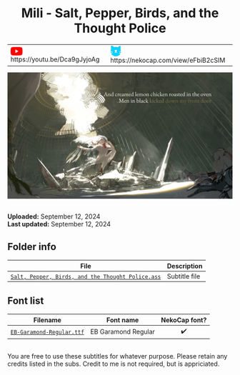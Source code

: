 
<h1 align='center'>Mili - Salt, Pepper, Birds, and the Thought Police</h1>

<table align='center'>
    <tr>
        <td> <img src='../.img/youtube.svg' alt='YouTube' width=27 align='center'> &nbsp https://youtu.be/Dca9gJyjoAg </td>
        <td> <img src='../.img/nekocap.svg' alt='NekoCap' width=23 align='center'> &nbsp https://nekocap.com/view/eFbiB2cSIM </td>
    </tr>
</table>

[![](./preview.webp)](https://www.youtube.com/watch?v=Dca9gJyjoAg&nekocap=eFbiB2cSIM)

<table align='center'>
</table>

**Uploaded:** September 12, 2024  
**Last updated:** September 12, 2024

<!-- Description goes here -->

## Folder info

| File | Description |
| ---- | ----------- |
[`Salt, Pepper, Birds, and the Thought Police.ass`](Salt%2C%20Pepper%2C%20Birds%2C%20and%20the%20Thought%20Police.ass) | Subtitle file |

## Font list

| Filename | Font name | NekoCap font? |
| ---- | ---- | :--: |
 [`EB-Garamond-Regular.ttf`](https://github.com/abrokecube/subtitles-fonts/tree/main/NekoCap%20fonts/EB-Garamond-Regular.ttf) | EB Garamond Regular | ✔️ |

<!-- Permissions -->
## 
You are free to use these subtitles for whatever purpose. Please retain any credits listed in the subs. Credit to me is not required, but is appriciated.
